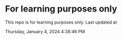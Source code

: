 # For learning purposes only
This repo is for learning purposes only.
Last updated at

Thursday, January 4, 2024 4:38:46 PM

